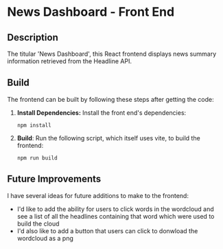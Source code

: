 # News Dashboard - Front End

## Description

The titular 'News Dashboard', this React frontend displays news summary
information retrieved from the Headline API.

## Build

The frontend can be built by following these steps after getting the code:

1. **Install Dependencies:** Install the front end's dependencies:

    ```shell
    npm install
    ```

2. **Build**: Run the following script, which itself uses vite, to build the
frontend:

    ```shell
    npm run build
    ```

## Future Improvements

I have several ideas for future additions to make to the frontend:

- I'd like to add the  ability for users to click words in the wordcloud and
see a list of all the headlines containing that word which were used to build
the cloud
- I'd also like to add a button that users can click to donwload the wordcloud
as a png
